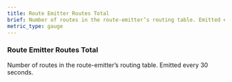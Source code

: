 ```yaml
---
title: Route Emitter Routes Total
brief: Number of routes in the route-emitter’s routing table. Emitted every 30 seconds.
metric_type: gauge
---
```


### Route Emitter Routes Total

Number of routes in the route-emitter’s routing table. Emitted every 30 seconds.